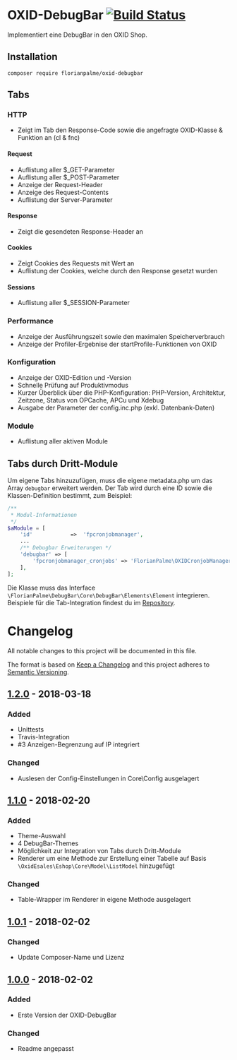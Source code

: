 # OXID-DebugBar [![Build Status](https://travis-ci.org/FlorianPalme/OXID-DebugBar.svg?branch=master)](https://travis-ci.org/FlorianPalme/OXID-DebugBar)

Implementiert eine DebugBar in den OXID Shop.

## Installation

```
composer require florianpalme/oxid-debugbar
```


## Tabs


### HTTP
- Zeigt im Tab den Response-Code sowie die angefragte OXID-Klasse & Funktion an (cl & fnc)

#### Request
- Auflistung aller $_GET-Parameter
- Auflistung aller $_POST-Parameter
- Anzeige der Request-Header
- Anzeige des Request-Contents
- Auflistung der Server-Parameter

#### Response
- Zeigt die gesendeten Response-Header an

#### Cookies
- Zeigt Cookies des Requests mit Wert an
- Auflistung der Cookies, welche durch den Response gesetzt wurden

#### Sessions
- Auflistung aller $_SESSION-Parameter


### Performance
- Anzeige der Ausführungszeit sowie den maximalen Speicherverbrauch
- Anzeige der Profiler-Ergebnise der startProfile-Funktionen von OXID


### Konfiguration
- Anzeige der OXID-Edition und -Version
- Schnelle Prüfung auf Produktivmodus
- Kurzer Überblick über die PHP-Konfiguration: PHP-Version, Architektur, Zeitzone, Status von OPCache, APCu und Xdebug
- Ausgabe der Parameter der config.inc.php (exkl. Datenbank-Daten)


### Module
- Auflistung aller aktiven Module


## Tabs durch Dritt-Module
Um eigene Tabs hinzuzufügen, muss die eigene metadata.php um das Array ```debugbar``` erweitert werden.
Der Tab wird durch eine ID sowie die Klassen-Definition bestimmt, zum Beispiel:
```php
/**
 * Modul-Informationen
 */
$aModule = [
    'id'			=>	'fpcronjobmanager',
    ...
    /** Debugbar Erweiterungen */
    'debugbar' => [
        'fpcronjobmanager_cronjobs' => 'FlorianPalme\OXIDCronjobManager\Core\DebugBar\Elements\Cronjobs',
    ],
];
```

Die Klasse muss das Interface ```\FlorianPalme\DebugBar\Core\DebugBar\Elements\Element``` integrieren.
Beispiele für die Tab-Integration findest du im [Repository](https://github.com/FlorianPalme/OXID-DebugBar/tree/master/Core/DebugBar/Elements).


# Changelog
All notable changes to this project will be documented in this file.

The format is based on [Keep a Changelog](http://keepachangelog.com/en/1.0.0/)
and this project adheres to [Semantic Versioning](http://semver.org/spec/v2.0.0.html).

## [1.2.0] - 2018-03-18
### Added
- Unittests
- Travis-Integration
- #3 Anzeigen-Begrenzung auf IP integriert

### Changed
- Auslesen der Config-Einstellungen in Core\Config ausgelagert


## [1.1.0] - 2018-02-20
### Added
- Theme-Auswahl
- 4 DebugBar-Themes
- Möglichkeit zur Integration von Tabs durch Dritt-Module
- Renderer um eine Methode zur Erstellung einer Tabelle auf Basis ```\OxidEsales\Eshop\Core\Model\ListModel``` hinzugefügt

### Changed
- Table-Wrapper im Renderer in eigene Methode ausgelagert


## [1.0.1] - 2018-02-02
### Changed
- Update Composer-Name und Lizenz


## [1.0.0] - 2018-02-02
### Added
- Erste Version der OXID-DebugBar

### Changed
- Readme angepasst


[1.2.0]: https://github.com/FlorianPalme/OXID-DebugBar/releases/tag/1.2.0
[1.1.0]: https://github.com/FlorianPalme/OXID-DebugBar/releases/tag/1.1.0
[1.0.1]: https://github.com/FlorianPalme/OXID-DebugBar/releases/tag/1.0.1
[1.0.0]: https://github.com/FlorianPalme/OXID-DebugBar/releases/tag/1.0.0
